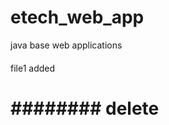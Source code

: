 # etech_web_app
java base web applications
####
file1 added
#####
########
delete
=================

